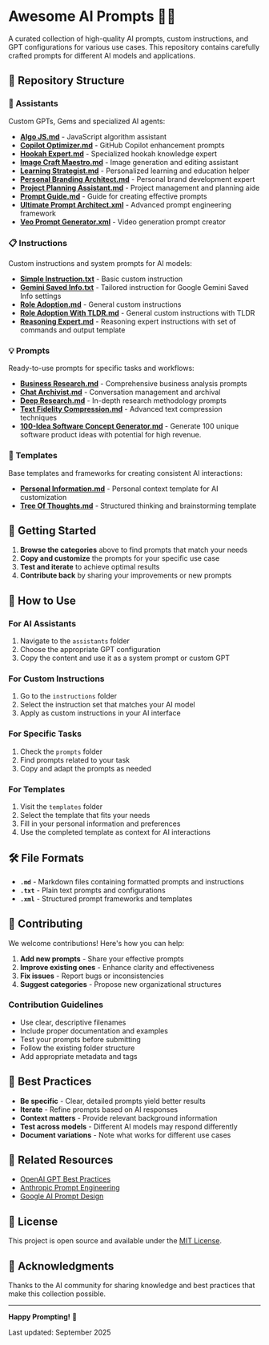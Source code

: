 # Awesome AI Prompts 🤖✨

A curated collection of high-quality AI prompts, custom instructions, and GPT configurations for various use cases. This repository contains carefully crafted prompts for different AI models and applications.

## 📁 Repository Structure

### 🤖 Assistants

Custom GPTs, Gems and specialized AI agents:

- **[Algo JS.md](assistants/Algo%20JS.md)** - JavaScript algorithm assistant
- **[Copilot Optimizer.md](assistants/Copilot%20Optimizer.md)** - GitHub Copilot enhancement prompts
- **[Hookah Expert.md](assistants/Hookah%20Expert.md)** - Specialized hookah knowledge expert
- **[Image Craft Maestro.md](assistants/Image%20Craft%20Maestro.md)** - Image generation and editing assistant
- **[Learning Strategist.md](assistants/Learning%20Strategist.md)** - Personalized learning and education helper
- **[Personal Branding Architect.md](assistants/Personal%20Branding%20Architect.md)** - Personal brand development expert
- **[Project Planning Assistant.md](assistants/Project%20Planning%20Assistant.md)** - Project management and planning aide
- **[Prompt Guide.md](assistants/Prompt%20Guide.md)** - Guide for creating effective prompts
- **[Ultimate Prompt Architect.xml](assistants/Ultimate%20Prompt%20Architect.xml)** - Advanced prompt engineering framework
- **[Veo Prompt Generator.xml](assistants/Veo%20Prompt%20Generator.xml)** - Video generation prompt creator

### 📋 Instructions

Custom instructions and system prompts for AI models:

- **[Simple Instruction.txt](instructions/Simple%20Instruction.txt)** - Basic custom instruction
- **[Gemini Saved Info.txt](instructions/Gemini%20Saved%20Info.txt)** - Tailored instruction for Google Gemini Saved Info settings
- **[Role Adoption.md](instructions/Role%20Adoption.md)** - General custom instructions
- **[Role Adoption With TLDR.md](instructions/Role%20Adoption%20With%20TLDR.md)** - General custom instructions with TLDR
- **[Reasoning Expert.md](instructions/Reasoning%20Expert.md)** - Reasoning expert instructions with set of commands and output template

### 💡 Prompts

Ready-to-use prompts for specific tasks and workflows:

- **[Business Research.md](prompts/Business%20Research.md)** - Comprehensive business analysis prompts
- **[Chat Archivist.md](prompts/Chat%20Archivist.md)** - Conversation management and archival
- **[Deep Research.md](prompts/Deep%20Research.md)** - In-depth research methodology prompts
- **[Text Fidelity Compression.md](prompts/Text%20Fidelity%20Compression.md)** - Advanced text compression techniques
- **[100-Idea Software Concept Generator.md](prompts/100-Idea%20Software%20Concept%20Generator.md)** - Generate 100 unique software product ideas with potential for high revenue.

### 📝 Templates

Base templates and frameworks for creating consistent AI interactions:

- **[Personal Information.md](templates/Personal%20Information.md)** - Personal context template for AI customization
- **[Tree Of Thoughts.md](templates/Tree%20Of%20Thoughts.md)** - Structured thinking and brainstorming template

## 🚀 Getting Started

1. **Browse the categories** above to find prompts that match your needs
2. **Copy and customize** the prompts for your specific use case
3. **Test and iterate** to achieve optimal results
4. **Contribute back** by sharing your improvements or new prompts

## 📖 How to Use

### For AI Assistants

1. Navigate to the `assistants` folder
2. Choose the appropriate GPT configuration
3. Copy the content and use it as a system prompt or custom GPT

### For Custom Instructions

1. Go to the `instructions` folder
2. Select the instruction set that matches your AI model
3. Apply as custom instructions in your AI interface

### For Specific Tasks

1. Check the `prompts` folder
2. Find prompts related to your task
3. Copy and adapt the prompts as needed

### For Templates

1. Visit the `templates` folder
2. Select the template that fits your needs
3. Fill in your personal information and preferences
4. Use the completed template as context for AI interactions

## 🛠️ File Formats

- **`.md`** - Markdown files containing formatted prompts and instructions
- **`.txt`** - Plain text prompts and configurations
- **`.xml`** - Structured prompt frameworks and templates

## 🤝 Contributing

We welcome contributions! Here's how you can help:

1. **Add new prompts** - Share your effective prompts
2. **Improve existing ones** - Enhance clarity and effectiveness
3. **Fix issues** - Report bugs or inconsistencies
4. **Suggest categories** - Propose new organizational structures

### Contribution Guidelines

- Use clear, descriptive filenames
- Include proper documentation and examples
- Test your prompts before submitting
- Follow the existing folder structure
- Add appropriate metadata and tags

## 📝 Best Practices

- **Be specific** - Clear, detailed prompts yield better results
- **Iterate** - Refine prompts based on AI responses
- **Context matters** - Provide relevant background information
- **Test across models** - Different AI models may respond differently
- **Document variations** - Note what works for different use cases

## 🔗 Related Resources

- [OpenAI GPT Best Practices](https://platform.openai.com/docs/guides/prompt-engineering)
- [Anthropic Prompt Engineering](https://docs.anthropic.com/claude/docs/prompt-engineering)
- [Google AI Prompt Design](https://ai.google.dev/docs/prompt_best_practices)

## 📄 License

This project is open source and available under the [MIT License](LICENSE).

## 🌟 Acknowledgments

Thanks to the AI community for sharing knowledge and best practices that make this collection possible.

---

**Happy Prompting!** 🎯

Last updated: September 2025
